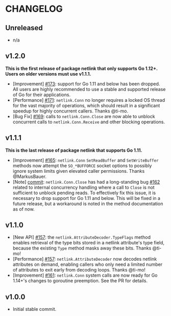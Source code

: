 # CHANGELOG

## Unreleased

- n/a

## v1.2.0

**This is the first release of package netlink that only supports Go 1.12+. Users on older versions must use v1.1.1.**

- [Improvement] [#173](https://github.com/mdlayher/netlink/pull/173): support
  for Go 1.11 and below has been dropped. All users are highly recommended to
  use a stable and supported release of Go for their applications.
- [Performance] [#171](https://github.com/mdlayher/netlink/pull/171):
  `netlink.Conn` no longer requires a locked OS thread for the vast majority of
  operations, which should result in a significant speedup for highly concurrent
  callers. Thanks @ti-mo.
- [Bug Fix] [#169](https://github.com/mdlayher/netlink/pull/169): calls to
  `netlink.Conn.Close` are now able to unblock concurrent calls to
  `netlink.Conn.Receive` and other blocking operations.

## v1.1.1

**This is the last release of package netlink that supports Go 1.11.**

- [Improvement] [#165](https://github.com/mdlayher/netlink/pull/165):
  `netlink.Conn` `SetReadBuffer` and `SetWriteBuffer` methods now attempt the
  `SO_*BUFFORCE` socket options to possibly ignore system limits given elevated
  caller permissions. Thanks @MarkusBauer.
- [Note]
  [commit](https://github.com/mdlayher/netlink/commit/c5f8ab79aa345dcfcf7f14d746659ca1b80a0ecc):
  `netlink.Conn.Close` has had a long-standing bug
  [#162](https://github.com/mdlayher/netlink/pull/162) related to internal
  concurrency handling where a call to `Close` is not sufficient to unblock
  pending reads. To effectively fix this issue, it is necessary to drop support
  for Go 1.11 and below. This will be fixed in a future release, but a
  workaround is noted in the method documentation as of now.

## v1.1.0

- [New API] [#157](https://github.com/mdlayher/netlink/pull/157): the
  `netlink.AttributeDecoder.TypeFlags` method enables retrieval of the type bits
  stored in a netlink attribute's type field, because the existing `Type` method
  masks away these bits. Thanks @ti-mo!
- [Performance] [#157](https://github.com/mdlayher/netlink/pull/157): `netlink.AttributeDecoder`
  now decodes netlink attributes on demand, enabling callers who only need a
  limited number of attributes to exit early from decoding loops. Thanks @ti-mo!
- [Improvement] [#161](https://github.com/mdlayher/netlink/pull/161): `netlink.Conn`
  system calls are now ready for Go 1.14+'s changes to goroutine preemption.
  See the PR for details.

## v1.0.0

- Initial stable commit.
